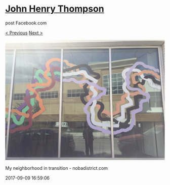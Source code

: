 # [John Henry Thompson](../README.md)
post Facebook.com

[< Previous](2017-09-09-2.md) [Next >](2017-09-09-4.md)

[![](../media/2017-09-09/Timeline-Photos-My-neighborhood-in-transition-nobadistrict-com.jpg)](../README.md)

My neighborhood in transition - nobadistrict.com

2017-09-09 16:59:06